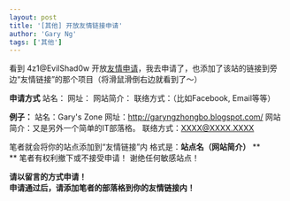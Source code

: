 ```yaml
---
layout: post
title: '[其他] 开放友情链接申请'
author: 'Gary Ng'
tags: ['其他']
---
```


看到 4z1@EvilShad0w
开放[友情申请](http://hackxl96.blogspot.com/2011/12/blog-post_07.html)，我去申请了，也添加了该站的链接到旁边“友情链接”的那个项目（将滑鼠滑倒右边就看到了～）  
  
**申请方式**
站名：
网址：
网站简介：
联络方式：（比如Facebook, Email等等）
  
  
**例子：**
站名：Gary's Zone
网址：<http://garyngzhongbo.blogspot.com/>
网站简介：又是另外一个简单的IT部落格。
联络方式：XXXX@XXXX.XXXX
  
  
笔者就会将你的站点添加到“友情链接”内
格式是：**站点名（网站简介）**
**  
**
笔者有权利撤下或不接受申请！
谢绝任何敏感站点！
  
**请以留言的方式申请！**  
 **申请通过后，请添加笔者的部落格到你的友情链接内！**
